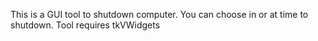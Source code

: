 This is a GUI tool to shutdown computer. You can choose in or at time to shutdown. Tool requires tkVWidgets
